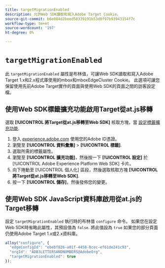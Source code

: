 ```yaml
---
title: targetMigrationEnabled
description: 允許Web SDK讀取和寫入Adobe Target Cookie。
source-git-commit: b6e084d2beed58339191b53d0f97b93943154f7c
workflow-type: tm+mt
source-wordcount: '197'
ht-degree: 0%

---
```


# `targetMigrationEnabled`

此 `targetMigrationEnabled` 屬性是布林值，可讓Web SDK讀取和寫入Adobe Target 1.x和2.x程式庫使用的mbox和mboxEdgeCluster Cookie。 此選項可讓您保留使用先前Adobe Target實作的頁面與使用Web SDK的頁面之間的訪客設定檔。

## 使用Web SDK標籤擴充功能啟用Target從at.js移轉

選取 **[!UICONTROL 將Target從at.js移轉至Web SDK]** 核取方塊，當 [設定標籤擴充功能](/help/tags/extensions/client/web-sdk/web-sdk-extension-configuration.md).

1. 登入 [experience.adobe.com](https://experience.adobe.com) 使用您的Adobe ID憑證。
1. 瀏覽至 **[!UICONTROL 資料彙集]** > **[!UICONTROL 標籤]**.
1. 選取所需的標籤屬性。
1. 瀏覽至 **[!UICONTROL 擴充功能]**，然後按一下 **[!UICONTROL 設定]** 於 [!UICONTROL Adobe Experience Platform Web SDK] 卡片。
1. 向下捲動至 [!UICONTROL 個人化] 區段，然後選取核取方塊 **[!UICONTROL 將Target從at.js移轉至Web SDK]**.
1. 按一下 **[!UICONTROL 儲存]**，然後發佈您的變更。

## 使用Web SDK JavaScript資料庫啟用從at.js的Target移轉

設定 `targetMigrationEnabled` 執行時的布林值 `configure` 命令。 如果您在設定Web SDK時省略此屬性，其預設值為 `false`. 將此值設為 `true` 如果您的部分頁面仍使用Adobe Target 1.x或2.x資料庫。

```js
alloy("configure", {
  "edgeConfigId": "ebebf826-a01f-4458-8cec-ef61de241c93",
  "orgId": "ADB3LETTERSANDNUMBERS@AdobeOrg",
  "targetMigrationEnabled": true
});
```
